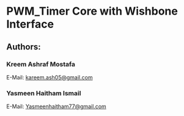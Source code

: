 # PWM_Timer Core with Wishbone Interface

## Authors: 
### Kreem Ashraf Mostafa
E-Mail: kareem.ash05@gmail.com
### Yasmeen Haitham Ismail
E-Mail: Yasmeenhaitham77@gmail.com 
